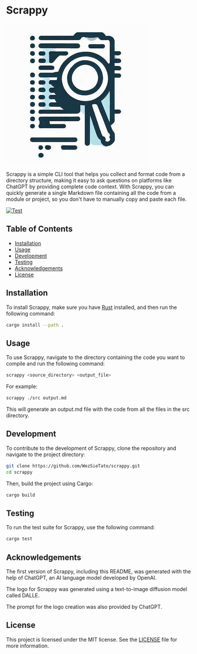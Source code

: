 # Scrappy

![Scrappy Scrappy Doo.](logo.jpeg)

Scrappy is a simple CLI tool that helps you collect and format code from a directory structure, making it easy to ask questions on platforms like ChatGPT by providing complete code context. With Scrappy, you can quickly generate a single Markdown file containing all the code from a module or project, so you don't have to manually copy and paste each file.

[![Test](https://github.com/WezSieTato/scrappy/actions/workflows/test.yml/badge.svg)](https://github.com/WezSieTato/scrappy/actions/workflows/test.yml)

## Table of Contents

- [Installation](#installation)
- [Usage](#usage)
- [Development](#development)
- [Testing](#testing)
- [Acknowledgements](#acknowledgements)
- [License](#license)

## Installation

To install Scrappy, make sure you have [Rust](https://www.rust-lang.org/tools/install) installed, and then run the following command:

```sh
cargo install --path .
```

## Usage

To use Scrappy, navigate to the directory containing the code you want to compile and run the following command:

```sh
scrappy <source_directory> <output_file>
```

For example:

```sh
scrappy ./src output.md
```
This will generate an output.md file with the code from all the files in the src directory.

## Development
To contribute to the development of Scrappy, clone the repository and navigate to the project directory:

```sh
git clone https://github.com/WezSieTato/scrappy.git
cd scrappy
```

Then, build the project using Cargo:
```sh
cargo build
```

## Testing

To run the test suite for Scrappy, use the following command:
```sh
cargo test
```

## Acknowledgements

The first version of Scrappy, including this README, was generated with the help of ChatGPT, an AI language model developed by OpenAI. 

The logo for Scrappy was generated using a text-to-image diffusion model called DALLE. 

The prompt for the logo creation was also provided by ChatGPT.

## License

This project is licensed under the MIT license. See the [LICENSE](LICENSE) file for more information.
